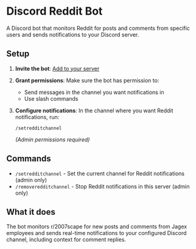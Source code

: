 # Discord Reddit Bot

A Discord bot that monitors Reddit for posts and comments from specific users and sends notifications to your Discord server.

## Setup

1. **Invite the bot**: [Add to your server](https://discord.com/oauth2/authorize?client_id=1384871341198544989)

2. **Grant permissions**: Make sure the bot has permission to:
   - Send messages in the channel you want notifications in
   - Use slash commands

3. **Configure notifications**: In the channel where you want Reddit notifications, run:
   ```
   /setredditchannel
   ```
   *(Admin permissions required)*

## Commands

- `/setredditchannel` - Set the current channel for Reddit notifications (admin only)
- `/removeredditchannel` - Stop Reddit notifications in this server (admin only)

## What it does

The bot monitors r/2007scape for new posts and comments from Jagex employees and sends real-time notifications to your configured Discord channel, including context for comment replies.
